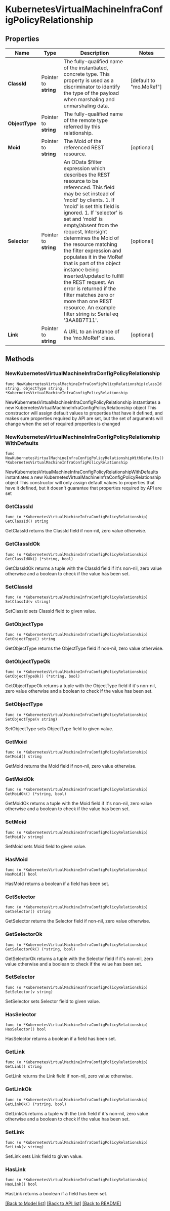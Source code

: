 # KubernetesVirtualMachineInfraConfigPolicyRelationship

## Properties

Name | Type | Description | Notes
------------ | ------------- | ------------- | -------------
**ClassId** | Pointer to **string** | The fully-qualified name of the instantiated, concrete type. This property is used as a discriminator to identify the type of the payload when marshaling and unmarshaling data. | [default to "mo.MoRef"]
**ObjectType** | Pointer to **string** | The fully-qualified name of the remote type referred by this relationship. | 
**Moid** | Pointer to **string** | The Moid of the referenced REST resource. | [optional] 
**Selector** | Pointer to **string** | An OData $filter expression which describes the REST resource to be referenced. This field may be set instead of &#39;moid&#39; by clients. 1. If &#39;moid&#39; is set this field is ignored. 1. If &#39;selector&#39; is set and &#39;moid&#39; is empty/absent from the request, Intersight determines the Moid of the resource matching the filter expression and populates it in the MoRef that is part of the object instance being inserted/updated to fulfill the REST request. An error is returned if the filter matches zero or more than one REST resource. An example filter string is: Serial eq &#39;3AA8B7T11&#39;. | [optional] 
**Link** | Pointer to **string** | A URL to an instance of the &#39;mo.MoRef&#39; class. | [optional] 

## Methods

### NewKubernetesVirtualMachineInfraConfigPolicyRelationship

`func NewKubernetesVirtualMachineInfraConfigPolicyRelationship(classId string, objectType string, ) *KubernetesVirtualMachineInfraConfigPolicyRelationship`

NewKubernetesVirtualMachineInfraConfigPolicyRelationship instantiates a new KubernetesVirtualMachineInfraConfigPolicyRelationship object
This constructor will assign default values to properties that have it defined,
and makes sure properties required by API are set, but the set of arguments
will change when the set of required properties is changed

### NewKubernetesVirtualMachineInfraConfigPolicyRelationshipWithDefaults

`func NewKubernetesVirtualMachineInfraConfigPolicyRelationshipWithDefaults() *KubernetesVirtualMachineInfraConfigPolicyRelationship`

NewKubernetesVirtualMachineInfraConfigPolicyRelationshipWithDefaults instantiates a new KubernetesVirtualMachineInfraConfigPolicyRelationship object
This constructor will only assign default values to properties that have it defined,
but it doesn't guarantee that properties required by API are set

### GetClassId

`func (o *KubernetesVirtualMachineInfraConfigPolicyRelationship) GetClassId() string`

GetClassId returns the ClassId field if non-nil, zero value otherwise.

### GetClassIdOk

`func (o *KubernetesVirtualMachineInfraConfigPolicyRelationship) GetClassIdOk() (*string, bool)`

GetClassIdOk returns a tuple with the ClassId field if it's non-nil, zero value otherwise
and a boolean to check if the value has been set.

### SetClassId

`func (o *KubernetesVirtualMachineInfraConfigPolicyRelationship) SetClassId(v string)`

SetClassId sets ClassId field to given value.


### GetObjectType

`func (o *KubernetesVirtualMachineInfraConfigPolicyRelationship) GetObjectType() string`

GetObjectType returns the ObjectType field if non-nil, zero value otherwise.

### GetObjectTypeOk

`func (o *KubernetesVirtualMachineInfraConfigPolicyRelationship) GetObjectTypeOk() (*string, bool)`

GetObjectTypeOk returns a tuple with the ObjectType field if it's non-nil, zero value otherwise
and a boolean to check if the value has been set.

### SetObjectType

`func (o *KubernetesVirtualMachineInfraConfigPolicyRelationship) SetObjectType(v string)`

SetObjectType sets ObjectType field to given value.


### GetMoid

`func (o *KubernetesVirtualMachineInfraConfigPolicyRelationship) GetMoid() string`

GetMoid returns the Moid field if non-nil, zero value otherwise.

### GetMoidOk

`func (o *KubernetesVirtualMachineInfraConfigPolicyRelationship) GetMoidOk() (*string, bool)`

GetMoidOk returns a tuple with the Moid field if it's non-nil, zero value otherwise
and a boolean to check if the value has been set.

### SetMoid

`func (o *KubernetesVirtualMachineInfraConfigPolicyRelationship) SetMoid(v string)`

SetMoid sets Moid field to given value.

### HasMoid

`func (o *KubernetesVirtualMachineInfraConfigPolicyRelationship) HasMoid() bool`

HasMoid returns a boolean if a field has been set.

### GetSelector

`func (o *KubernetesVirtualMachineInfraConfigPolicyRelationship) GetSelector() string`

GetSelector returns the Selector field if non-nil, zero value otherwise.

### GetSelectorOk

`func (o *KubernetesVirtualMachineInfraConfigPolicyRelationship) GetSelectorOk() (*string, bool)`

GetSelectorOk returns a tuple with the Selector field if it's non-nil, zero value otherwise
and a boolean to check if the value has been set.

### SetSelector

`func (o *KubernetesVirtualMachineInfraConfigPolicyRelationship) SetSelector(v string)`

SetSelector sets Selector field to given value.

### HasSelector

`func (o *KubernetesVirtualMachineInfraConfigPolicyRelationship) HasSelector() bool`

HasSelector returns a boolean if a field has been set.

### GetLink

`func (o *KubernetesVirtualMachineInfraConfigPolicyRelationship) GetLink() string`

GetLink returns the Link field if non-nil, zero value otherwise.

### GetLinkOk

`func (o *KubernetesVirtualMachineInfraConfigPolicyRelationship) GetLinkOk() (*string, bool)`

GetLinkOk returns a tuple with the Link field if it's non-nil, zero value otherwise
and a boolean to check if the value has been set.

### SetLink

`func (o *KubernetesVirtualMachineInfraConfigPolicyRelationship) SetLink(v string)`

SetLink sets Link field to given value.

### HasLink

`func (o *KubernetesVirtualMachineInfraConfigPolicyRelationship) HasLink() bool`

HasLink returns a boolean if a field has been set.


[[Back to Model list]](../README.md#documentation-for-models) [[Back to API list]](../README.md#documentation-for-api-endpoints) [[Back to README]](../README.md)


